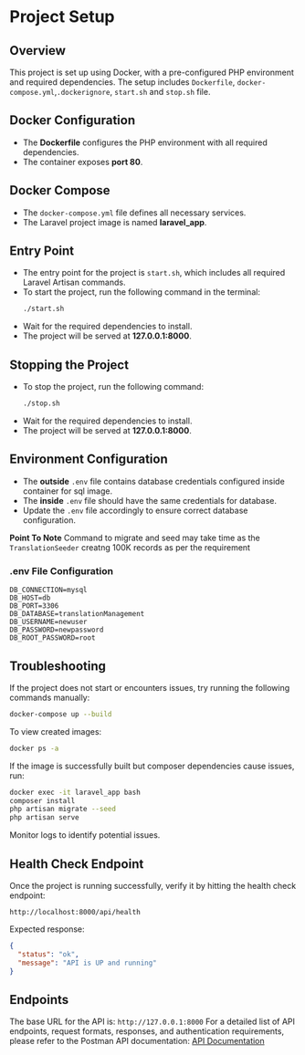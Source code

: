 # Project Setup

## Overview
This project is set up using Docker, with a pre-configured PHP environment and required dependencies. The setup includes `Dockerfile`, `docker-compose.yml`,`.dockerignore`, `start.sh` and `stop.sh` file.

## Docker Configuration
- The **Dockerfile** configures the PHP environment with all required dependencies.
- The container exposes **port 80**.

## Docker Compose
- The `docker-compose.yml` file defines all necessary services.
- The Laravel project image is named **laravel_app**.

## Entry Point
- The entry point for the project is `start.sh`, which includes all required Laravel Artisan commands.
- To start the project, run the following command in the terminal:
  ```bash
  ./start.sh
  ```
- Wait for the required dependencies to install.
- The project will be served at **127.0.0.1:8000**.

## Stopping the Project
- To stop the project, run the following command:
  ```bash
  ./stop.sh

- Wait for the required dependencies to install.
- The project will be served at **127.0.0.1:8000**.

## Environment Configuration
- The **outside** `.env` file contains database credentials configured inside container for sql image.
- The **inside** `.env` file should have the same credentials for database.
- Update the `.env` file accordingly to ensure correct database configuration.

**Point To Note**
Command to migrate and seed may take time as the `TranslationSeeder` creatng 100K records as per the requirement

### .env File Configuration
```plaintext
DB_CONNECTION=mysql
DB_HOST=db
DB_PORT=3306
DB_DATABASE=translationManagement
DB_USERNAME=newuser
DB_PASSWORD=newpassword
DB_ROOT_PASSWORD=root
```

## Troubleshooting
If the project does not start or encounters issues, try running the following commands manually:

```bash
docker-compose up --build
```

To view created images:
```bash
docker ps -a
```

If the image is successfully built but composer dependencies cause issues, run:
```bash
docker exec -it laravel_app bash
composer install
php artisan migrate --seed
php artisan serve
```

Monitor logs to identify potential issues.

## Health Check Endpoint
Once the project is running successfully, verify it by hitting the health check endpoint:
```plaintext
http://localhost:8000/api/health
```
Expected response:
```json
{
  "status": "ok",
  "message": "API is UP and running"
}
```

## Endpoints
The base URL for the API is: 
```http://127.0.0.1:8000```
For a detailed list of API endpoints, request formats, responses, and authentication requirements, please refer to the Postman API documentation:
[API Documentation](https://documenter.getpostman.com/view/8411947/2sAYXEFJuC)

